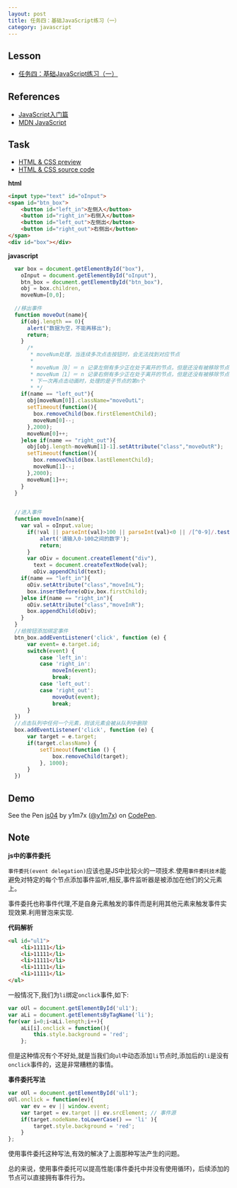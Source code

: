 ```yaml
---
layout: post
title: 任务四：基础JavaScript练习（一）
category: javascript
---
```


## Lesson

* [任务四：基础JavaScript练习（一）](http://ife.baidu.com/course/detail/id/103)

## References

* [JavaScript入门篇](http://www.imooc.com/view/36)
* [MDN JavaScript](https://developer.mozilla.org/zh-CN/docs/Web/JavaScript)

## Task

* [HTML & CSS preview](http://iymx.coding.me/ife/javascript/task04.html)
* [HTML & CSS source code](https://github.com/yangmaoxin/ife/blob/master/codes/javascript/task04.html)

**html**
```html
<input type="text" id="oInput">
<span id="btn_box">
    <button id="left_in">左侧入</button>
    <button id="right_in">右侧入</button>
    <button id="left_out">左侧出</button>
    <button id="right_out">右侧出</button>
</span>
<div id="box"></div>
```

**javascript**
```javascript
  var box = document.getElementById("box"),
    oInput = document.getElementById("oInput"),
    btn_box = document.getElementById("btn_box"),
    obj = box.children,
    moveNum=[0,0];
    
  //移出事件  
  function moveOut(name){
    if(obj.length == 0){
      alert("数据为空，不能再移出");
      return;
    }
      /*
       * moveNum处理，当连续多次点击按钮时，会无法找到对应节点
       *
       * moveNum［0］＝ n 记录左侧有多少正在处于离开的节点，但是还没有被移除节点
       * moveNum［1］＝ n 记录右侧有多少正在处于离开的节点，但是还没有被移除节点
       * 下一次再点击动画时，处理的是子节点的第n个
       * */   
    if(name == "left_out"){
      obj[moveNum[0]].className="moveOutL";   
      setTimeout(function(){
        box.removeChild(box.firstElementChild);
        moveNum[0]--;
      },2000);
      moveNum[0]++;
    }else if(name == "right_out"){
      obj[obj.length-moveNum[1]-1].setAttribute("class","moveOutR");
      setTimeout(function(){
        box.removeChild(box.lastElementChild);
        moveNum[1]--;
      },2000);
      moveNum[1]++;
    }
  }   
    

  //进入事件  
  function moveIn(name){
    var val = oInput.value;
      if(!val || parseInt(val)>100 || parseInt(val)<0 || /[^0-9]/.test(val)) {
          alert('请输入0-100之间的数字');
          return;
      }
      var oDiv = document.createElement("div"),
        text = document.createTextNode(val);
        oDiv.appendChild(text);
    if(name == "left_in"){
      oDiv.setAttribute("class","moveInL");
      box.insertBefore(oDiv,box.firstChild);
    }else if(name == "right_in"){
      oDiv.setAttribute("class","moveInR");
      box.appendChild(oDiv);
    }
  }
  //给按钮添加绑定事件
  btn_box.addEventListener('click', function (e) {
      var event= e.target.id;
      switch(event) {
          case 'left_in':
          case 'right_in':
              moveIn(event);
              break;
          case 'left_out':
          case 'right_out':
              moveOut(event);
              break;
      }
  })
  //点击队列中任何一个元素，则该元素会被从队列中删除
  box.addEventListener('click', function (e) {
      var target = e.target;
      if(target.className) {
          setTimeout(function () {
              box.removeChild(target);
          }, 1000);
      }
  })
```

## Demo

<p data-height="265" data-theme-id="dark" data-slug-hash="XMqeKr" data-default-tab="result" data-user="y1m7x" data-embed-version="2" data-pen-title="js04" class="codepen">See the Pen <a href="http://codepen.io/y1m7x/pen/XMqeKr/">js04</a> by y1m7x (<a href="http://codepen.io/y1m7x">@y1m7x</a>) on <a href="http://codepen.io">CodePen</a>.</p>
<script async src="https://production-assets.codepen.io/assets/embed/ei.js"></script>

## Note

**js中的事件委托**

`事件委托(event delegation)`应该也是JS中比较火的一项技术.使用`事件委托技术`能避免对特定的每个节点添加事件监听,相反,事件监听器是被添加在他们的父元素上。

事件委托也称事件代理,不是自身元素触发的事件而是利用其他元素来触发事件实现效果.利用冒泡来实现.

**代码解析**

```html
<ul id="ul1">
    <li>11111</li>
    <li>11111</li>
    <li>11111</li>
    <li>11111</li>
    <li>11111</li>
</ul>
```

一般情况下,我们为`li`绑定`onclick`事件,如下:

```javascript
var oUl = document.getElementById('ul1');
var aLi = document.getElementsByTagName('li');
for(var i=0;i<aLi.length;i++){
    aLi[i].onclick = function(){
        this.style.background = 'red';
    };
```

但是这种情况有个不好处,就是当我们向`ul`中动态添加`li`节点时,添加后的`li`是没有`onclick`事件的，这是非常糟糕的事情。


**事件委托写法**

```javascript
var oUl = document.getElementById('ul1');
oUl.onclick = function(ev){
    var ev = ev || window.event;
    var target = ev.target || ev.srcElement; // 事件源
    if(target.nodeName.toLowerCase() == 'li' ){
        target.style.background = 'red';
    }
};

```

使用事件委托这种写法,有效的解决了上面那种写法产生的问题。

总的来说，使用事件委托可以提高性能(事件委托中并没有使用循环)，后续添加的节点可以直接拥有事件行为。